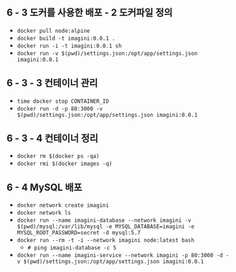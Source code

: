 ## 6 - 3 도커를 사용한 배포 - 2 도커파일 정의

- `docker pull node:alpine`
- `docker build -t imagini:0.0.1 .`
- `docker run -i -t imagini:0.0.1 sh`
- `docker run -v $(pwd)/settings.json:/opt/app/settings.json imagini:0.0.1`

## 6 - 3 - 3 컨테이너 관리
- `time docker stop CONTAINER_ID`
- `docker run -d -p 80:3000 -v $(pwd)/settings.json:/opt/app/settings.json imagini:0.0.1`

## 6 - 3 - 4 컨테이너 정리
- `docker rm $(docker ps -qa)`
- `docker rmi $(docker images -q)`

## 6 - 4 MySQL 배포
- `docker network create imagini`
- `docker network ls`
- `docker run --name imagini-database --network imagini -v $(pwd)/mysql:/var/lib/mysql -e MYSQL_DATABASE=imagini -e MYSQL_ROOT_PASSWORD=secret -d mysql:5.7`
- `docker run --rm -t -i --network imagini node:latest bash`
  - `# ping imagini-database -c 5`
- `docker run --name imagini-service --network imagini -p 80:3000 -d -v $(pwd)/settings.json:/opt/app/settings.json imagini:0.0.1`